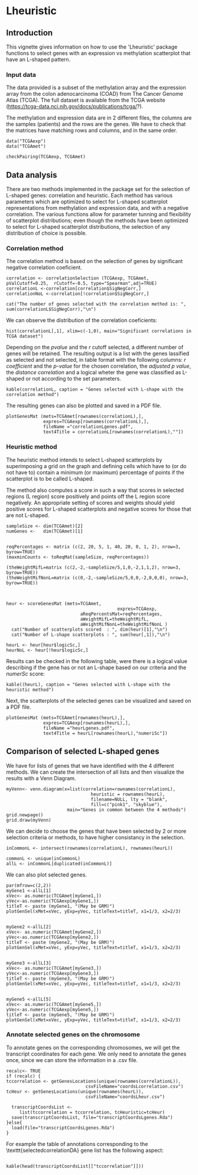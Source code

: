 # Lheuristic
## Introduction

This vignette gives information on how to use the 'Lheuristic' package functions to select genes with an expression vs methylation scatterplot that have an L-shaped pattern. 

### Input data
The data provided is a subset of the methylation array and the expression array from the colon adenocarcinoma (COAD) from The Cancer Genome Atlas (TCGA). The full dataset is available from the TCGA website (https://tcga-data.nci.nih.gov/docs/publications/tcga/?).

The methylation and expression data are in 2 different files,  the columns are the samples (patients) and the rows are the genes. We have to check that the matrices  have matching rows and columns, and in the same order.

```{r}
data("TCGAexp")
data("TCGAmet")

checkPairing(TCGAexp, TCGAmet)
```

## Data analysis

There are two methods implemented in the package set for the selection of L-shaped genes: correlation and heuristic. Each method has various parameters which are optimized to select for L-shaped scatterplot representations from methylation and expression data, and with a negative correlation.
The various functions allow for parameter tunning and flexibility of scatterplot distributions; even though the methods have been optimized to select for L-shaped scatterplot distributions, the selection of any  distribution of choice is possible. 

### Correlation method

The correlation method is based on the selection of genes by significant negative correlation coeficient.

```{r}
correlation <- correlationSelection (TCGAexp, TCGAmet, pValCutoff=0.25,  rCutoff=-0.5, type="Spearman",adj=TRUE)
correlationL <-correlation[correlation$SigNegCorr,] 
correlationNoL <-correlation[!correlation$SigNegCorr,] 

cat("The number of genes selected with the correlation method is: ", sum(correlationL$SigNegCorr),"\n")
```

We can observe the distribution of the correlation coeficients:

```{r}
hist(correlationL[,1], xlim=c(-1,0), main="Significant correlations in TCGA dataset")
```

Depending on the *pvalue* and the *r* cutoff selected, a different number of genes will be retained.
The resulting output is a list with the genes lassified as selected and not selected, in table format with the following columns: *r coefficient* and the *p-value* for the chosen correlation, the *adjusted p value*, the *distance correlation* and a logical wheter the gene was classified as L-shaped or not according to the set parameters.

```{r}
kable(correlationL, caption = "Genes selected with L-shape with the correlation method")
```

The resulting genes can also be plotted and saved in a PDF file.

```{r}
plotGenesMat (mets=TCGAmet[rownames(correlationL),], 
              expres=TCGAexp[rownames(correlationL),], 
              fileName ="correlationLgenes.pdf",
              text4Title = correlationL[rownames(correlationL),""]) 
```



### Heuristic method

The heuristic method intends to select L-shaped scatterplots by superimposing a grid on the graph and defining cells which have to (or do not have to) contain a minimum (or maximum) percentage of points if the scatterplot is to be called L-shaped.

The method also computes a score in such a way that scores in selected regions (L region) score positively and points off the L region score negatively. An appropriate setting of scores and weights should yield positive scores for L-shaped scatterplots and negative scores for those that are not L-shaped. 

```{r}
sampleSize <- dim(TCGAmet)[2]
numGenes <-   dim(TCGAmet)[1]

 
reqPercentages <- matrix (c(2, 20, 5, 1, 40, 20, 0, 1, 2), nrow=3, byrow=TRUE)
(maxminCounts <- toReqMat(sampleSize, reqPercentages))

(theWeightMifL=matrix (c(2,-2,-sampleSize/5,1,0,-2,1,1,2), nrow=3, byrow=TRUE))
(theWeightMifNonL=matrix (c(0,-2,-sampleSize/5,0,0,-2,0,0,0), nrow=3, byrow=TRUE))
   
   

heur <- scoreGenesMat (mets=TCGAmet,
							              expres=TCGAexp,
                            aReqPercentsMat=reqPercentages,
                            aWeightMifL=theWeightMifL,
                            aWeightMifNonL=theWeightMifNonL )
  cat("Number of scatterplots scored  : ", dim(heur)[1],"\n")
  cat("Number of L-shape scatterplots : ", sum(heur[,1]),"\n")
  
heurL <- heur[heur$logicSc,]
heurNoL <- heur[!heur$logicSc,]
```

Results can be checked in the following table, were there is a logical value describing if the gene has or not an L-shape based on our criteria and the *numerSc* score:

```{r}
kable((heurL), caption = "Genes selected with L-shape with the heuristic method")
```

Next, the scatterplots of the selected genes can be visualized and saved  on a PDF file.

```{r}
plotGenesMat (mets=TCGAmet[rownames(heurL),], 
              expres=TCGAexp[rownames(heurL),], 
              fileName ="heurLgenes.pdf",
              text4Title = heurL[rownames(heurL),"numeriSc"]) 
```

## Comparison of selected L-shaped genes

We have for lists of genes that we have identified with the 4 different methods. We can create the intersection of all lists and then visualize the results with a Venn Diagram.

```{r}
myVenn<- venn.diagram(x=list(correlation=rownames(correlationL), 
                                heuristic = rownames(heurL),
                                filename=NULL, lty = "blank",  
                                fill=c("pink1", "skyblue"),
                       main="Genes in common between the 4 methods")
grid.newpage()
grid.draw(myVenn)
```

We can decide to choose the genes that have been selected by 2 or more selection criteria or methods, to have higher consistancy in the selection. 

```{r}
inCommonL <- intersect(rownames(correlationL), rownames(heurL))

commonL <- unique(inCommonL)
allL <- inCommonL[duplicated(inCommonL)]
```

We can also plot selected genes.

```{r}
par(mfrow=c(2,2))
myGene1 <-allL[1]
xVec<- as.numeric(TCGAmet[myGene1,])
yVec<-as.numeric(TCGAexp[myGene1,])
titleT <- paste (myGene1, "(May be GRM)")
plotGenSel(xMet=xVec, yExp=yVec, titleText=titleT, x1=1/3, x2=2/3)


myGene2 <-allL[2]
xVec<- as.numeric(TCGAmet[myGene2,])
yVec<-as.numeric(TCGAexp[myGene2,])
titleT <- paste (myGene2, "(May be GRM)")
plotGenSel(xMet=xVec, yExp=yVec, titleText=titleT, x1=1/3, x2=2/3)


myGene3 <-allL[3]
xVec<- as.numeric(TCGAmet[myGene3,])
yVec<-as.numeric(TCGAexp[myGene3,])
titleT <- paste (myGene3, "(May be GRM)")
plotGenSel(xMet=xVec, yExp=yVec, titleText=titleT, x1=1/3, x2=2/3)


myGene5 <-allL[5]
xVec<- as.numeric(TCGAmet[myGene5,])
yVec<-as.numeric(TCGAexp[myGene5,])
titleT <- paste (myGene5, "(May be GRM)")
plotGenSel(xMet=xVec, yExp=yVec, titleText=titleT, x1=1/3, x2=2/3)

```

### Annotate selected genes on the chromosome

To annotate genes on the corresponding chromosomes, we will get the transcript coordinates for each gene. We only need to annotate the genes once, since we can store the information in a .csv file.

```{r}
recalc<- TRUE
if (recalc) {
tccorrelation <- getGenesLocations(unique(rownames(correlationL)),
                              csvFileName="coordsLcorrelation.csv")
tcHeur <- getGenesLocations(unique(rownames(heurL)),
                              csvFileName="coordsLheur.csv")

  transcriptCoordsList <- 
     list(tccorrelation = tccorrelation, tcHeuristic=tcHeur)
  save(transcriptCoordsList, file="transcriptCoordsLgenes.Rda")
}else{
  load(file="transcriptCoordsLgenes.Rda")
}
```

For example the table of annotations corresponding to the \texttt{selectedcorrelationDA} gene list has the following aspect:

```{r}

kable(head(transcriptCoordsList[["tccorrelation"]]))

```

